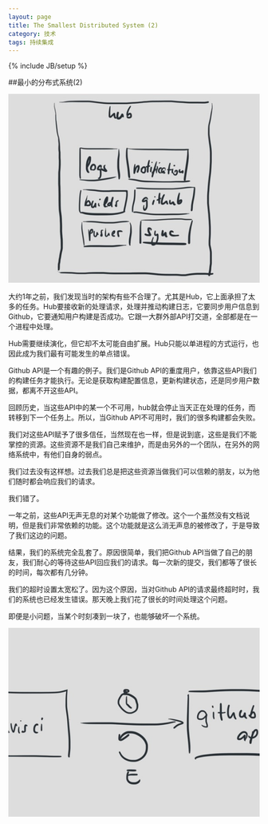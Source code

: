 ```yaml
---
layout: page  
title: The Smallest Distributed System (2)   
category: 技术   
tags: 持续集成    
---
```

{% include JB/setup %}


##最小的分布式系统(2)

![架构图4](/image/The_Smallest_Distributed_System_04.jpg)

大约1年之前，我们发现当时的架构有些不合理了。尤其是Hub，它上面承担了太多的任务。Hub要接收新的处理请求，处理并推动构建日志，它要同步用户信息到Github，它要通知用户构建是否成功。它跟一大群外部API打交道，全部都是在一个进程中处理。

Hub需要继续演化，但它却不太可能自由扩展。Hub只能以单进程的方式运行，也因此成为我们最有可能发生的单点错误。

Github API是一个有趣的例子。我们是Github API的重度用户，依靠这些API我们的构建任务才能执行。无论是获取构建配置信息，更新构建状态，还是同步用户数据，都离不开这些API。

回顾历史，当这些API中的某一个不可用，hub就会停止当天正在处理的任务，而转移到下一个任务上。所以，当Github API不可用时，我们的很多构建都会失败。

我们对这些API赋予了很多信任，当然现在也一样，但是说到底，这些是我们不能掌控的资源。这些资源不是我们自己来维护，而是由另外的一个团队，在另外的网络系统中，有他们自身的弱点。

我们过去没有这样想。过去我们总是把这些资源当做我们可以信赖的朋友，以为他们随时都会响应我们的请求。

我们错了。

一年之前，这些API无声无息的对某个功能做了修改。这个一个虽然没有文档说明，但是我们非常依赖的功能。这个功能就是这么消无声息的被修改了，于是导致了我们这边的问题。

结果，我们的系统完全乱套了。原因很简单，我们把Github API当做了自己的朋友，我们耐心的等待这些API回应我们的请求。每一次新的提交，我们都等了很长的时间，每次都有几分钟。

我们的超时设置太宽松了。因为这个原因，当对Github API的请求最终超时时，我们的系统也已经发生错误。那天晚上我们花了很长的时间处理这个问题。

即便是小问题，当某个时刻凑到一块了，也能够破坏一个系统。

![架构图5](/image/The_Smallest_Distributed_System_05.jpg)